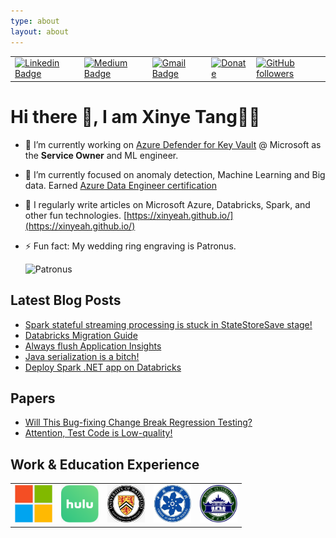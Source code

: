 ```yaml
---
type: about
layout: about
---
```

| | | | | |
|-|-|-|-|-|
|[![Linkedin Badge](https://img.shields.io/badge/xinye-blue?style=flat-square&logo=Linkedin&logoColor=white&link=https://www.linkedin.com/in/xinye-tang/)](https://www.linkedin.com/in/xinye-tang/)|[![Medium Badge](https://img.shields.io/badge/TangTalk-black?style=flat-square&labelColor=000000&logo=Medium&link=https://xinyeah.github.io/)](https://xinyeah.github.io/)|[![Gmail Badge](https://img.shields.io/badge/tangxinye.tina@gmail.com-red?style=flat-square&logo=Gmail&logoColor=white&link=mailto:tangxinye.tina@gmail.com)](mailto:tangxinye.tina@gmail.com)|[![Donate](https://img.shields.io/badge/Support-%24-blue)](https://www.paypal.me/xinyeah)|[![GitHub followers](https://img.shields.io/github/followers/xinyeah?label=Follow&style=social)](https://github.com/xinyeah/?tab=follow)|


# Hi there 👋, I am Xinye Tang👩‍💻

- 🔭 I’m currently working on [Azure Defender for Key Vault](https://docs.microsoft.com/en-us/azure/security-center/defender-for-key-vault-introduction) @ Microsoft as the **Service Owner** and ML engineer.

- 🌱 I’m currently focused on anomaly detection, Machine Learning and Big data. Earned [Azure Data Engineer certification](https://www.youracclaim.com/badges/ba23d9b9-e09b-4c41-84c7-37d4de1ded6c/public_url)

- 📝 I regularly write articles on Microsoft Azure, Databricks, Spark, and other fun technologies. [https://xinyeah.github.io/](https://xinyeah.github.io/)

- ⚡ Fun fact: My wedding ring engraving is Patronus.

  <img src="https://images.ctfassets.net/usf1vwtuqyxm/6LWiIIfCx2eQkSU8yQeq88/bd866f01c30702ceafbd72151cdfdc82/Patronus_PM_B3C21M3HarrysPatronusChargingDownDementorsAcrossTheLake.Moment.jpg?w=914" alt="Patronus"  width="880"/>

##  Latest Blog Posts

<!-- BLOG-POST-LIST:START -->
- [Spark stateful streaming processing is stuck in StateStoreSave stage!](https://xinyeah.github.io/Spark-stateful-streaming-processing-is-stuck-in-StateStoreSave-stage/)
- [Databricks Migration Guide](https://xinyeah.github.io/databricks-migration-guide/)
- [Always flush Application Insights](https://xinyeah.github.io/always-flush-application-insights/)
- [Java serialization is a bitch!](https://xinyeah.github.io/Java-serialization-is-a-bitch/)
- [Deploy Spark .NET app on Databricks](https://xinyeah.github.io/deploy-spark-dotnet-app-on-databricks/)
<!-- BLOG-POST-LIST:END -->

## Papers

- [Will This Bug-fixing Change Break Regression Testing?](https://ieeexplore.ieee.org/document/7321218)
- [Attention, Test Code is Low-quality!](http://ceur-ws.org/Vol-1469/paper5.pdf)


## Work & Education Experience
<table>
  <tr>
    <td><img src="https://raw.githubusercontent.com/xinyeah/xinyeah/master/images/microsoft.png" alt="Microsoft" width="60"/></td>
    <td><img src="https://raw.githubusercontent.com/xinyeah/xinyeah/master/images/hulu.png" alt="Hulu" width="60"/></td>
    <td><img src="https://raw.githubusercontent.com/xinyeah/xinyeah/master/images/waterloo.png" alt="University of Waterloo" width="60"/></td>
    <td><img src="https://raw.githubusercontent.com/xinyeah/xinyeah/master/images/cas.png" alt="UCAS" width="60"/></td>
    <td><img src="https://raw.githubusercontent.com/xinyeah/xinyeah/master/images/whu.png" alt="Wuhan University" width="60"/></td>
  </tr>
</table>
